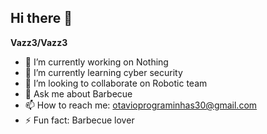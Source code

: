 ## Hi there 👋


**Vazz3/Vazz3** 

- 🔭 I’m currently working on Nothing
- 🌱 I’m currently learning cyber security
- 👯 I’m looking to collaborate on Robotic team
- 💬 Ask me about Barbecue
- 📫 How to reach me: otavioprograminhas30@gmail.com
- ⚡ Fun fact: Barbecue lover

